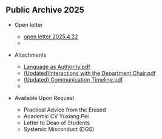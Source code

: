 ## Public Archive 2025

* Open letter
  * [open letter 2025.4.22](https://physix2020.github.io/blogplace/files/openletter2025.4.22.pdf)
  * 



* Attachments
  * [Language as Authority.pdf](https://physix2020.github.io/blogplace/files/Attachment1_Language_as_Authority_Chair.pdf)
  * [(Updated)Interactions with the Department Chair.pdf](https://physix2020.github.io/blogplace/files/Attachment2_Interactions_with_the_Department_Chair.pdf)
  * [(Updated) Communication Timeline.pdf](https://physix2020.github.io/blogplace/files/Attachment3_Communication_Timeline.pdf)
  * 


* Available Upon Request
  * Practical Advice from the Erased
  * Academic CV Yuxiang Pei
  * Letter to Dean of Students
  * Systemic Misconduct (DGS)